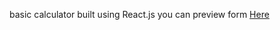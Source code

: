 basic calculator built using React.js
you can preview form [Here](https://react-calculator-olive.vercel.app/)
